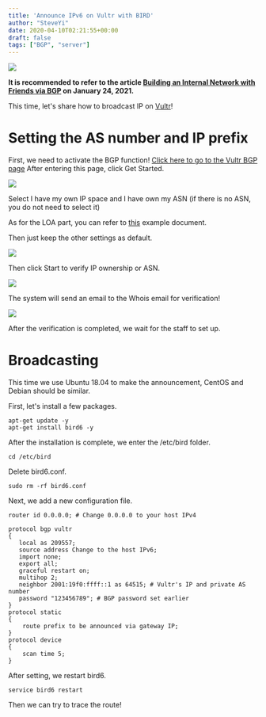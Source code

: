 ```yaml
---
title: 'Announce IPv6 on Vultr with BIRD'
author: "SteveYi"
date: 2020-04-10T02:21:55+00:00
draft: false
tags: ["BGP", "server"]
---
```


![](https://static-a1.steveyi.net/media/blog/2020/04/vu-00.png)

**It is recommended to refer to the article [Building an Internal Network with Friends via BGP](https://blog.steveyi.net/posts/make-internal-network-by-bgp/) on January 24, 2021.**

This time, let's share how to broadcast IP on [Vultr](https://vultr.com)!

**Setting the AS number and IP prefix**
===============

First, we need to activate the BGP function!
[Click here to go to the Vultr BGP page](https://my.vultr.com/network/#network-bgp)
After entering this page, click Get Started.

![](https://static-a1.steveyi.net/media/blog/2020/04/vu-01-1920x961.png)

Select I have my own IP space and I have own my ASN (if there is no ASN, you do not need to select it)

As for the LOA part, you can refer to [this](https://www.vultr.com/docs/example-letter-of-authorization-for-bgp-announcements/) example document.

Then just keep the other settings as default.

![](https://static-a1.steveyi.net/media/blog/2020/04/vu-02.png)

Then click Start to verify IP ownership or ASN.

![](https://static-a1.steveyi.net/media/blog/2020/04/vu-03-1920x362.png)

The system will send an email to the Whois email for verification!

![](https://static-a1.steveyi.net/media/blog/2020/04/vu-04.png)

After the verification is completed, we wait for the staff to set up.

**Broadcasting**
======

This time we use Ubuntu 18.04 to make the announcement, CentOS and Debian should be similar.

First, let's install a few packages.

```
apt-get update -y
apt-get install bird6 -y
```

After the installation is complete, we enter the /etc/bird folder.

```
cd /etc/bird
```

Delete bird6.conf.

```
sudo rm -rf bird6.conf
```

Next, we add a new configuration file.

```
router id 0.0.0.0; # Change 0.0.0.0 to your host IPv4

protocol bgp vultr
{
   local as 209557;
   source address Change to the host IPv6;
   import none;
   export all;
   graceful restart on;
   multihop 2;
   neighbor 2001:19f0:ffff::1 as 64515; # Vultr's IP and private AS number
   password "123456789"; # BGP password set earlier
}
protocol static
{
    route prefix to be announced via gateway IP;
}
protocol device 
{
    scan time 5;
}
```

After setting, we restart bird6.

```
service bird6 restart
```

Then we can try to trace the route!

